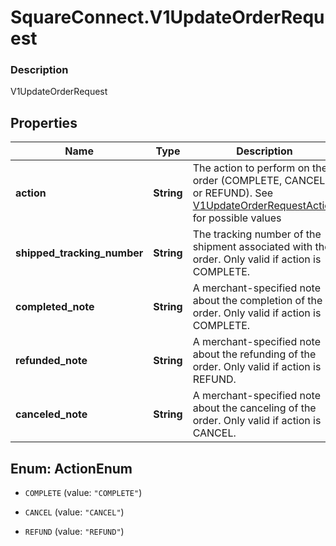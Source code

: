 # SquareConnect.V1UpdateOrderRequest

### Description

V1UpdateOrderRequest

## Properties
Name | Type | Description | Notes
------------ | ------------- | ------------- | -------------
**action** | **String** | The action to perform on the order (COMPLETE, CANCEL, or REFUND). See [V1UpdateOrderRequestAction](#type-v1updateorderrequestaction) for possible values | 
**shipped_tracking_number** | **String** | The tracking number of the shipment associated with the order. Only valid if action is COMPLETE. | [optional] 
**completed_note** | **String** | A merchant-specified note about the completion of the order. Only valid if action is COMPLETE. | [optional] 
**refunded_note** | **String** | A merchant-specified note about the refunding of the order. Only valid if action is REFUND. | [optional] 
**canceled_note** | **String** | A merchant-specified note about the canceling of the order. Only valid if action is CANCEL. | [optional] 


<a name="ActionEnum"></a>
## Enum: ActionEnum


* `COMPLETE` (value: `"COMPLETE"`)

* `CANCEL` (value: `"CANCEL"`)

* `REFUND` (value: `"REFUND"`)




